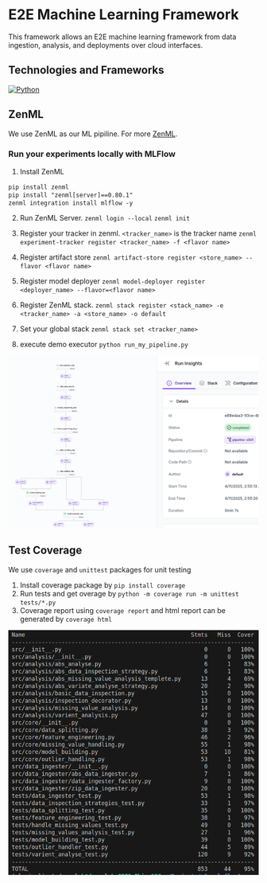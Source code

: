 
# E2E Machine Learning Framework 

This framework allows an E2E machine learning framework from data ingestion, analysis, and deployments over cloud interfaces.


## Technologies and Frameworks

[![Python](https://img.shields.io/badge/Python-3)](https://www.python.org/about/apps/)

## ZenML

We use ZenML as our ML pipiline. For more [ZenML](https://docs.zenml.io/).

### Run your experiments locally with MLFlow

1. Install ZenML
```
pip install zenml
pip install "zenml[server]==0.80.1"
zenml integration install mlflow -y
```

2. Run ZenML Server.
`zenml login --local`
`zenml init`

3. Register your tracker in zenml. `<tracker_name>` is the tracker name
`zenml experiment-tracker register <tracker_name> -f <flavor name>`

4. Register artifact store
`zenml artifact-store register <store_name> --flavor <flavor name>`

5. Register model deployer
`zenml model-deployer register <deployer_name> --flavor=<flavor name>`

4. Register ZenML stack. 
`zenml stack register <stack_name> -e <tracker_name> -a <store_name> -o default`

5. Set your global stack
`zenml stack set <tracker_name>`

6. execute demo executor
`python run_my_pipeline.py`

![Alt](https://github.com/kolithawarnakulasooriya/E2E-ml-flow/blob/main/alts/s3.png)

## Test Coverage

We use `coverage` and `unittest` packages for unit testing

1. Install coverage package by `pip install coverage`
2. Run tests and get overage by `python -m coverage run -m unittest tests/*.py`
3. Coverage report using `coverage report` and html report can be generated by `coverage html`

![Alt](https://github.com/kolithawarnakulasooriya/E2E-ml-flow/blob/main/alts/coverage.png)